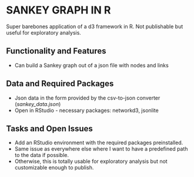 # SANKEY GRAPH IN R
Super barebones application of a d3 framework in R. Not publishable but useful for exploratory analysis.

## Functionality and Features
- Can build a Sankey graph out of a json file with nodes and links

## Data and Required Packages
- Json data in the form provided by the csv-to-json converter (*sankey_data.json*)
- Open in RStudio - necessary packages: networkd3, jsonlite

## Tasks and Open Issues
- Add an RStudio environment with the required packages preinstalled.
- Same issue as everywhere else where I want to have a predefined path to the data if possible.
- Otherwise, this is totally usable for exploratory analysis but not customizable enough to publish.